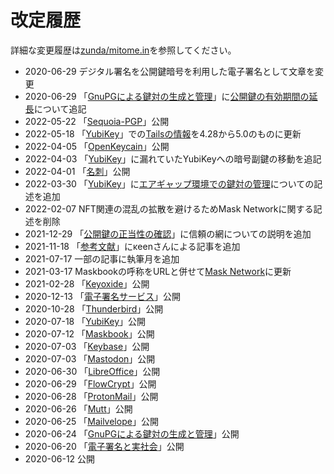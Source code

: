 # 改定履歴
詳細な変更履歴は[zunda/mitome.in](https://github.com/zunda/mitome.in)を参照してください。

- 2020-06-29 デジタル署名を公開鍵暗号を利用した電子署名として文章を変更
- 2020-06-29 「[GnuPGによる鍵対の生成と管理](/email/keyManagement.md)」に[公開鍵の有効期間の延長](/email/keyManagement.html#%E5%85%AC%E9%96%8B%E9%8D%B5%E3%81%AE%E6%9C%89%E5%8A%B9%E6%9C%9F%E9%96%93%E3%81%AE%E5%BB%B6%E9%95%B7)について追記
- 2022-05-22 「[Sequoia-PGP](/misc/sequoia.md)」公開
- 2022-05-18 「[YubiKey](/device/yubiKey.md)」での[Tailsの情報](/device/yubiKey.html#%E3%82%A8%E3%82%A2%E3%82%AD%E3%82%99%E3%83%A3%E3%83%83%E3%83%95%E3%82%9A%E7%92%B0%E5%A2%83%E3%81%A6%E3%82%99%E3%81%AE%E9%8D%B5%E5%AF%BE%E3%81%AE%E7%AE%A1%E7%90%86)を4.28から5.0のものに更新
- 2022-04-05 「[OpenKeycain](/misc/openKeychain.md)」公開
- 2022-04-03 「[YubiKey](/device/yubiKey.md)」に漏れていたYubiKeyへの暗号副鍵の移動を追記
- 2022-04-01 「[名刺](/misc/vCard.md)」公開
- 2022-03-30 「[YubiKey](/device/yubiKey.md)」に[エアギャップ環境での鍵対の管理](/device/yubiKey.html#%E3%82%A8%E3%82%A2%E3%82%AD%E3%82%99%E3%83%A3%E3%83%83%E3%83%95%E3%82%9A%E7%92%B0%E5%A2%83%E3%81%A6%E3%82%99%E3%81%AE%E9%8D%B5%E5%AF%BE%E3%81%AE%E7%AE%A1%E7%90%86)についての記述を追加
- 2022-02-07 NFT関連の混乱の拡散を避けるためMask Networkに関する記述を削除
- 2021-12-29 「[公開鍵の正当性の確認](/OpenPGP/wot.md)」に信頼の網についての説明を追加
- 2021-11-18 「[参考文献](/references/)」にκeenさんによる記事を追加
- 2021-07-17 一部の記事に執筆月を追加
- 2021-03-17 Maskbookの呼称をURLと併せて[Mask Network](/sns/maskbook.md)に更新
- 2021-02-28 「[Keyoxide](/sns/keyoxide.md)」公開
- 2020-12-13 「[電子署名サービス](/services/)」公開
- 2020-10-28 「[Thunderbird](/email/thunderbird.md)」公開
- 2020-07-18 「[YubiKey](/device/yubiKey.md)」公開
- 2020-07-12 「[Maskbook](/sns/maskbook.md)」公開
- 2020-07-03 「[Keybase](/sns/keybase.md)」公開
- 2020-07-03 「[Mastodon](/sns/mastodon.md)」公開
- 2020-06-30 「[LibreOffice](/misc/libreOffice.md)」公開
- 2020-06-29 「[FlowCrypt](/email/flowcrypt.md)」公開
- 2020-06-28 「[ProtonMail](/email/protonmail.md)」公開
- 2020-06-26 「[Mutt](/email/mutt.md)」公開
- 2020-06-25 「[Mailvelope](/email/mailvelope.md)」公開
- 2020-06-24 「[GnuPGによる鍵対の生成と管理](/email/keyManagement.md)」公開
- 2020-06-20 「[電子署名と実社会](/laws/)」公開
- 2020-06-12 公開
